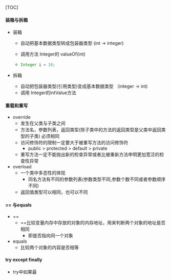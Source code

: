 [TOC]



#### 装箱与拆箱

* 装箱

  * 自动把基本数据类型转成包装器类型 (int -> integer) 

  * 调用方法 Integer的 valueOf(int)

  * ```java
    Integer i = 10;	
    ```

* 拆箱

  * 自动把包装器类型(引用类型)变成基本数据类型 （integer -> int)
  * 调用 Integer的intValue方法



#### 重载和重写

* override
  * 发生在父类与子类之间
  * 方法名，参数列表，返回类型(除子类中的方法的返回类型是父类中返回类型的子类) 必须相同
  * 访问修饰符的限制一定要大于被重写方法的访问修饰符
    * public > protected > default > private
  * 重写方法一定不能抛出新的检查异常或者比被重新方法申明更加宽泛的检查性异常
* overload
  * 一个类中多态性的体现
    * 同名方法有不同的参数列表(参数类型不同,参数个数不同或者参数顺序不同)
  * 返回值类型可以相同，也可以不同

#### == 与equals

* == 
  * ==比较变量内存中存放的对象的内存地址，用来判断两个对象的地址是否相同
    * 即是否指向同一个对象
* equals
  * 比较两个对象的内容是否相等



#### try except finally

* try中如果最